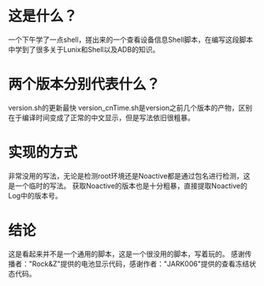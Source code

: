 # 这是什么？
一个下午学了一点shell，搓出来的一个查看设备信息Shell脚本，在编写这段脚本中学到了很多关于Lunix和Shell以及ADB的知识。
# 两个版本分别代表什么？
version.sh的更新最快
version_cnTime.sh是version之前几个版本的产物，区别在于编译时间变成了正常的中文显示，但是写法依旧很粗暴。
# 实现的方式
非常没用的写法，无论是检测root环境还是Noactive都是通过包名进行检测，这是一个临时的写法。
获取Noactive的版本也是十分粗暴，直接提取Noactive的Log中的版本号。
# 结论
这是看起来并不是一个通用的脚本，这是一个很没用的脚本，写着玩的。
感谢传播者："Rock&Z"提供的电池显示代码，感谢作者："JARK006"提供的查看冻结状态代码。
